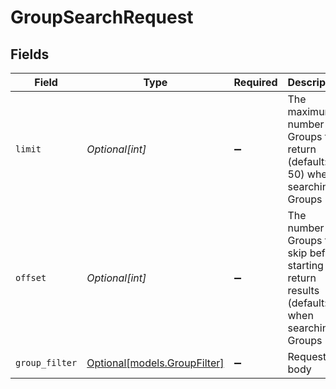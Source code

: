 # GroupSearchRequest


## Fields

| Field                                                                                             | Type                                                                                              | Required                                                                                          | Description                                                                                       | Example                                                                                           |
| ------------------------------------------------------------------------------------------------- | ------------------------------------------------------------------------------------------------- | ------------------------------------------------------------------------------------------------- | ------------------------------------------------------------------------------------------------- | ------------------------------------------------------------------------------------------------- |
| `limit`                                                                                           | *Optional[int]*                                                                                   | :heavy_minus_sign:                                                                                | The maximum number of Groups to return (default: 50) when searching Groups                        | 1                                                                                                 |
| `offset`                                                                                          | *Optional[int]*                                                                                   | :heavy_minus_sign:                                                                                | The number of Groups to skip before starting to return results (default: 0) when searching Groups | 0                                                                                                 |
| `group_filter`                                                                                    | [Optional[models.GroupFilter]](../models/groupfilter.md)                                          | :heavy_minus_sign:                                                                                | Request body                                                                                      |                                                                                                   |